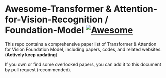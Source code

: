 # Awesome-Transformer & Attention-for-Vision-Recognition / Foundation-Model [![Awesome](https://cdn.rawgit.com/sindresorhus/awesome/d7305f38d29fed78fa85652e3a63e154dd8e8829/media/badge.svg)](https://github.com/sindresorhus/awesome)

This repo contains a comprehensive paper list of Transformer & Attention for Vision Foundation Model, including papers, codes, and related websites. (**Actively keep updating**)

If you own or find some overlooked papers, you can add it to this document by pull request (recommended).
